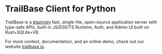 # TrailBase Client for Python

TrailBase is a [blazingly](https://trailbase.io/reference/benchmarks/) fast,
single-file, open-source application server with type-safe APIs, built-in
JS/ES6/TS Runtime, Auth, and Admin UI built on Rust+SQLite+V8.

For more context, documentation, and an online demo, check out our website
[trailbase.io](https://trailbase.io).
